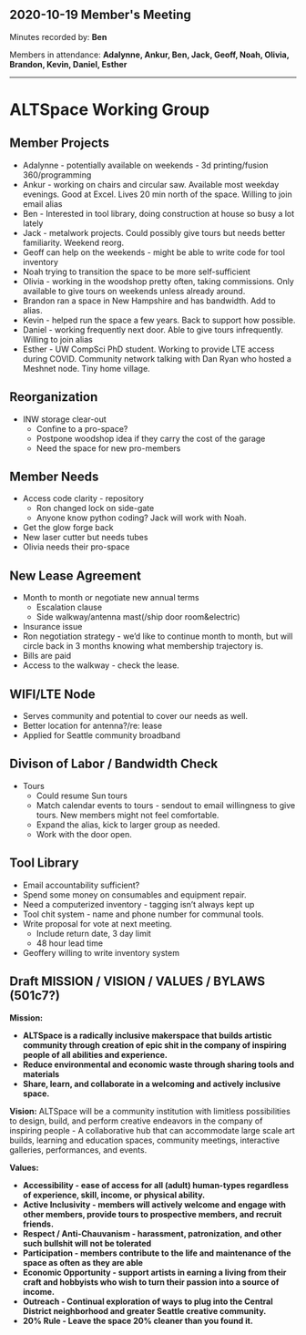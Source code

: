 ## 2020-10-19 Member's Meeting

Minutes recorded by: **Ben**

Members in attendance: **Adalynne, Ankur, Ben, Jack, Geoff, Noah, Olivia, Brandon, Kevin, Daniel, Esther**

---

# ALTSpace Working Group

## Member Projects
* Adalynne - potentially available on weekends - 3d printing/fusion 360/programming
* Ankur - working on chairs and circular saw.  Available most weekday evenings. Good at Excel.  Lives 20 min north of the space. Willing to join email alias
* Ben - Interested in tool library, doing construction at house so busy a lot lately
* Jack - metalwork projects. Could possibly give tours but needs better familiarity.  Weekend reorg.
* Geoff can help on the weekends - might be able to write code for tool inventory
* Noah trying to transition the space to be more self-sufficient
* Olivia - working in the woodshop pretty often, taking commissions. Only available to give tours on weekends unless already around.
* Brandon ran a space in New Hampshire and has bandwidth.  Add to alias.
* Kevin - helped run the space a few years. Back to support how possible. 
* Daniel - working frequently next door.  Able to give tours infrequently. Willing to join alias
* Esther - UW CompSci PhD student.  Working to provide LTE access during COVID. Community network talking with Dan Ryan who hosted a Meshnet node. Tiny home village.  

## Reorganization

* INW storage clear-out
  * Confine to a pro-space?
  * Postpone woodshop idea if they carry the cost of the garage
  * Need the space for new pro-members


## Member Needs
* Access code clarity - repository
  * Ron changed lock on side-gate
  * Anyone know python coding? Jack will work with Noah.
* Get the glow forge back 
* New laser cutter but needs tubes
* Olivia needs their pro-space

## New Lease Agreement
* Month to month or negotiate new annual terms
  * Escalation clause
  * Side walkway/antenna mast(/ship door room&electric)
* Insurance issue
* Ron negotiation strategy - we’d like to continue month to month, but will circle back in 3 months knowing what membership trajectory is.
* Bills are paid
* Access to the walkway - check the lease.

## WIFI/LTE Node
* Serves community and potential to cover our needs as well.
* Better location for antenna?/re: lease
* Applied for Seattle community broadband

## Divison of Labor / Bandwidth Check
* Tours
  * Could resume Sun tours
  * Match calendar events to tours - sendout to email willingness to give tours.  New members might not feel comfortable.
  * Expand the alias, kick to larger group as needed.
  * Work with the door open.  

## Tool Library
* Email accountability sufficient?
* Spend some money on consumables and equipment repair.
* Need a computerized inventory - tagging isn’t always kept up
* Tool chit system - name and phone number for communal tools.
* Write proposal for vote at next meeting.
  * Include return date, 3 day limit
  * 48 hour lead time
* Geoffery willing to write inventory system



## Draft MISSION / VISION / VALUES / BYLAWS (501c7?)
**Mission:**
* **ALTSpace is a radically inclusive makerspace that builds artistic community through creation of epic shit in the company of inspiring people of all abilities and experience.**
* **Reduce environmental and economic waste through sharing tools and materials**
* **Share, learn, and collaborate in a welcoming and actively inclusive space.**

**Vision:**  ALTSpace will be a community institution with limitless possibilities to design, build, and perform creative endeavors in the company of inspiring people - A collaborative hub that can accommodate large scale art builds, learning and education spaces, community meetings, interactive galleries, performances, and events.

**Values:**
* **Accessibility - ease of access for all (adult) human-types regardless of experience, skill, income, or physical ability.**
* **Active Inclusivity - members will actively welcome and engage with other members, provide tours to prospective members, and recruit friends.**
* **Respect / Anti-Chauvanism - harassment, patronization, and other such bullshit will not be tolerated**
* **Participation - members contribute to the life and maintenance of the space as often as they are able**
* **Economic Opportunity - support artists in earning a living from their craft and hobbyists who wish to turn their passion into a source of income.**
* **Outreach - Continual exploration of ways to plug into the Central District neighborhood and greater Seattle creative community.**
* **20% Rule - Leave the space 20% cleaner than you found it.**
